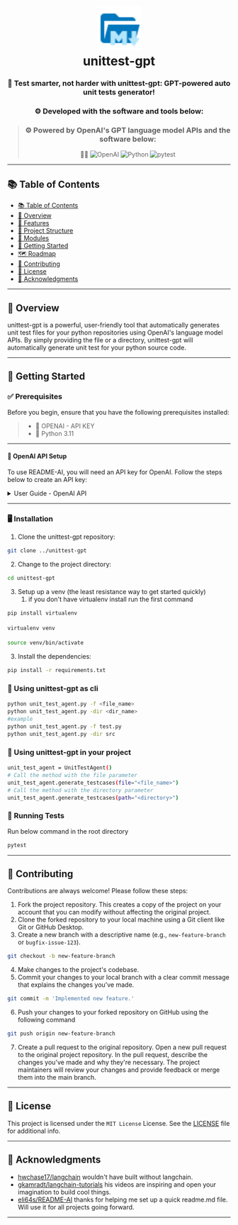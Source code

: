 
<div align="center">
<h1 align="center">
<img src="https://raw.githubusercontent.com/PKief/vscode-material-icon-theme/ec559a9f6bfd399b82bb44393651661b08aaf7ba/icons/folder-markdown-open.svg" width="100" />
<br>
unittest-gpt
</h1>
<h3 align="center">📍 Test smarter, not harder with unittest-gpt: GPT-powered auto unit tests generator!</h3>
<h3 align="center">⚙️ Developed with the software and tools below:</h3>

> <h3 align="center">⚙️ Powered by OpenAI's GPT language model APIs and the software below:</h3>
>  <p align="center">
>   🦜️🔗
>   <img src="https://img.shields.io/badge/OpenAI-412991.svg?style=for-the-badge&logo=OpenAI&logoColor=white" alt="OpenAI" />
>   <img src="https://img.shields.io/badge/Python-3776AB.svg?style=for-the-badge&logo=Python&logoColor=white" alt="Python" />
>   <img src="https://img.shields.io/badge/Pytest-0A9EDC.svg?style=for-the-badge&logo=Pytest&logoColor=white" alt="pytest" />
> </p>

<p align="center">

</p>
</div>

---

## 📚 Table of Contents
- [📚 Table of Contents](#-table-of-contents)
- [📍 Overview](#-overview)
- [💫 Features](#-features)
- [📂 Project Structure](#project-structure)
- [🧩 Modules](#modules)
- [🚀 Getting Started](#-getting-started)
- [🗺 Roadmap](#-roadmap)
- [🤝 Contributing](#-contributing)
- [📄 License](#-license)
- [👏 Acknowledgments](#-acknowledgments)

---


## 📍 Overview

unittest-gpt is a powerful, user-friendly tool that automatically generates unit test files for your python repositories using OpenAI's language model APIs. By simply providing the file or a directory, unittest-gpt will automatically generate unit test for your python source code.

---


## 🚀 Getting Started

### ✅ Prerequisites

Before you begin, ensure that you have the following prerequisites installed:
> - 📌  OPENAI - API KEY
> - 📌  Python 3.11

---
#### 🔐 OpenAI API Setup

To use README-AI, you will need an API key for OpenAI. Follow the steps below to create an API key:

<details closed>
<summary>User Guide - OpenAI API</summary>

1. Go to the [OpenAI website](https://platform.openai.com/).
2. Click the "Sign up for free" button.
3. Fill out the registration form with your information and agree to the terms of service.
4. Once logged in, click on the "API" tab.
5. Follow the instructions to create a new API key.
6. Copy the API key and keep it in a secure place.

</details>

---
### 🖥 Installation

1. Clone the unittest-gpt repository:
```sh
git clone ../unittest-gpt
```

2. Change to the project directory:
```sh
cd unittest-gpt
```
3. Setup up a venv (the least resistance way to get started quickly) 
   1. if you don't have virtualenv install run the first command
```sh
pip install virtualenv 

virtualenv venv

source venv/bin/activate
```
3. Install the dependencies:
```sh
pip install -r requirements.txt
```

### 🤖 Using unittest-gpt as cli
```sh
python unit_test_agent.py -f <file_name>
python unit_test_agent.py -dir <dir_name>
#example
python unit_test_agent.py -f test.py
python unit_test_agent.py -dir src


```

### 🤖 Using unittest-gpt in your project
```sh
unit_test_agent = UnitTestAgent()
# Call the method with the file parameter
unit_test_agent.generate_testcases(file="<file_name>")
# Call the method with the directory parameter
unit_test_agent.generate_testcases(path="<directory>")


```

### 🧪 Running Tests
Run below command in the root directory
```sh
pytest
```

---


## 🤝 Contributing

Contributions are always welcome! Please follow these steps:
1. Fork the project repository. This creates a copy of the project on your account that you can modify without affecting the original project.
2. Clone the forked repository to your local machine using a Git client like Git or GitHub Desktop.
3. Create a new branch with a descriptive name (e.g., `new-feature-branch` or `bugfix-issue-123`).
```sh
git checkout -b new-feature-branch
```
4. Make changes to the project's codebase.
5. Commit your changes to your local branch with a clear commit message that explains the changes you've made.
```sh
git commit -m 'Implemented new feature.'
```
6. Push your changes to your forked repository on GitHub using the following command
```sh
git push origin new-feature-branch
```
7. Create a pull request to the original repository.
Open a new pull request to the original project repository. In the pull request, describe the changes you've made and why they're necessary.
The project maintainers will review your changes and provide feedback or merge them into the main branch.

---

## 📄 License

This project is licensed under the `MIT License` License. See the [LICENSE](https://docs.github.com/en/communities/setting-up-your-project-for-healthy-contributions/adding-a-license-to-a-repository) file for additional info.

---

## 👏 Acknowledgments
 - [hwchase17/langchain](https://github.com/hwchase17/langchain.git) wouldn't have built without langchain.
- [gkamradt/langchain-tutorials](https://github.com/gkamradt/langchain-tutorials.git) his videos are inspiring and open your imagination to build cool things.
- [eli64s/README-AI](https://github.com/eli64s/README-AI.git) thanks for helping me set up a quick readme.md file. Will use it for all projects going forward.

---
